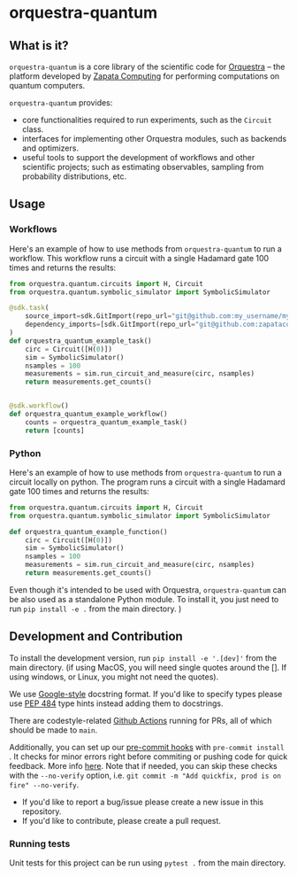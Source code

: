 # orquestra-quantum

## What is it?

`orquestra-quantum` is a core library of the scientific code for [Orquestra](https://www.zapatacomputing.com/orquestra/) – the platform developed by [Zapata Computing](https://www.zapatacomputing.com) for performing computations on quantum computers.

`orquestra-quantum` provides:

- core functionalities required to run experiments, such as the `Circuit` class.
- interfaces for implementing other Orquestra modules, such as backends and optimizers.
- useful tools to support the development of workflows and other scientific projects; such as estimating observables, sampling from probability distributions, etc.

## Usage

### Workflows

Here's an example of how to use methods from `orquestra-quantum` to run a workflow. This workflow runs a circuit with a single Hadamard gate 100 times and returns the results:

```python
from orquestra.quantum.circuits import H, Circuit
from orquestra.quantum.symbolic_simulator import SymbolicSimulator

@sdk.task(
    source_import=sdk.GitImport(repo_url="git@github.com:my_username/my_repository.git", git_ref="main"),
    dependency_imports=[sdk.GitImport(repo_url="git@github.com:zapatacomputing/orquestra-quantum.git", git_ref="main")]
)
def orquestra_quantum_example_task()
    circ = Circuit([H(0)])
    sim = SymbolicSimulator()
    nsamples = 100
    measurements = sim.run_circuit_and_measure(circ, nsamples)
    return measurements.get_counts()


@sdk.workflow()
def orquestra_quantum_example_workflow()
    counts = orquestra_quantum_example_task()
    return [counts]
```

### Python

Here's an example of how to use methods from `orquestra-quantum` to run a circuit locally on python. The program runs a circuit with a single Hadamard gate 100 times and returns the results:

```python
from orquestra.quantum.circuits import H, Circuit
from orquestra.quantum.symbolic_simulator import SymbolicSimulator

def orquestra_quantum_example_function()
    circ = Circuit([H(0)])
    sim = SymbolicSimulator()
    nsamples = 100
    measurements = sim.run_circuit_and_measure(circ, nsamples)
    return measurements.get_counts()
```

Even though it's intended to be used with Orquestra, `orquestra-quantum` can be also used as a standalone Python module.
To install it, you just need to run `pip install -e .` from the main directory. )

## Development and Contribution

To install the development version, run `pip install -e '.[dev]'` from the main directory. (if using MacOS, you will need single quotes around the []. If using windows, or Linux, you might not need the quotes).

We use [Google-style](https://sphinxcontrib-napoleon.readthedocs.io/en/latest/example_google.html) docstring format. If you'd like to specify types please use [PEP 484](https://www.python.org/dev/peps/pep-0484/) type hints instead adding them to docstrings.

There are codestyle-related [Github Actions](.github/workflows/style.yml) running for PRs, all of which should be made to `main`. 

Additionally, you can set up our [pre-commit hooks](.pre-commit-config.yaml) with `pre-commit install` . It checks for minor errors right before commiting or pushing code for quick feedback. More info [here](https://pre-commit.com). Note that if needed, you can skip these checks with the `--no-verify` option, i.e. `git commit -m "Add quickfix, prod is on fire" --no-verify`.

- If you'd like to report a bug/issue please create a new issue in this repository.
- If you'd like to contribute, please create a pull request.

### Running tests

Unit tests for this project can be run using `pytest .` from the main directory.